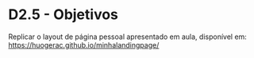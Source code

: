 # D2.5 - Objetivos

Replicar o layout de página pessoal apresentado em aula, disponível em: https://huogerac.github.io/minhalandingpage/
